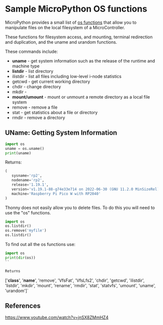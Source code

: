 # Sample MicroPython OS functions

MicroPython provides a small list of [os functions](https://docs.micropython.org/en/latest/library/os.html) that allow you to manipulate files on the local filesystem of a MicroController.

These functions for filesystem access, and mounting, terminal redirection and duplication, and the uname and urandom functions.

These commands include:

* **uname** - get system information such as the release of the runtime and machine type
* **listdir** - list directory
* ilistdir - list all files including low-level i-node statistics
* getcwd - get current working directory
* chdir - change directory
* mkdir - 
* **mount/umount** - mount or unmount a remote directory as a local file system
* remove - remove a file
* stat - get statistics about a file or directory
* rmdir - remove a directory

## UName: Getting System Information

```python
import os
uname = os.uname()
print(uname)
```

Returns:

```python
(
   sysname='rp2',
   nodename='rp2',
   release='1.19.1',
   version='v1.19.1-88-g74e33e714 on 2022-06-30 (GNU 11.2.0 MinSizeRel)',
   machine='Raspberry Pi Pico W with RP2040'
)
```

Thonny does not easily allow you to delete files.  To do this you will need to use the "os" functions.

```python
import os
os.listdir()
os.remove('myfile')
os.listdir()
```

To find out all the os functions use:

```python
import os
print(dir(os))
``

Returns

```
['__class__', '__name__', 'remove', 'VfsFat', 'VfsLfs2', 'chdir', 'getcwd', 
'ilistdir', 'listdir', 'mkdir', 'mount', 'rename', 'rmdir', 'stat', 'statvfs', 
'umount', 'uname', 'urandom']`

## References

https://www.youtube.com/watch?v=jnSX8ZMmHZ4
